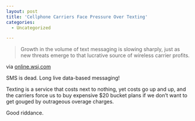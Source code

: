 ```yaml
---
layout: post
title: 'Cellphone Carriers Face Pressure Over Texting'
categories:
  - Uncategorized

---
```


<div class="posterous_autopost"><div class="posterous_bookmarklet_entry"> <blockquote class="posterous_short_quote">Growth in the volume of text messaging is slowing sharply, just as new threats emerge to that lucrative source of wireless carrier profits.</blockquote>    <div class="posterous_quote_citation">via <a href="http://online.wsj.com/article/SB10001424052702304778304576373860513481364.html">online.wsj.com</a></div> <p>SMS is dead. Long live data-based messaging!  </p><p>Texting is a service that costs next to nothing, yet costs go up and up, and the carriers force us to buy expensive $20 bucket plans if we don&#8217;t want to get gouged by outrageous overage charges.  </p><p>Good riddance.</p></div></div>
